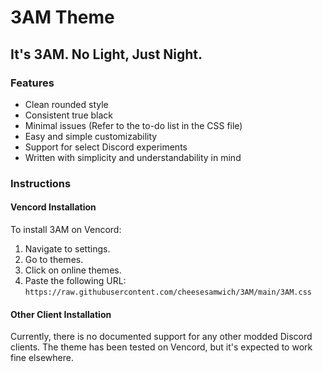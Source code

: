 # 3AM Theme
## It's 3AM. No Light, Just Night.

### Features

- Clean rounded style
- Consistent true black
- Minimal issues (Refer to the to-do list in the CSS file)
- Easy and simple customizability
- Support for select Discord experiments
- Written with simplicity and understandability in mind

### Instructions

#### Vencord Installation

To install 3AM on Vencord:
1. Navigate to settings.
2. Go to themes.
3. Click on online themes.
4. Paste the following URL: `https://raw.githubusercontent.com/cheesesamwich/3AM/main/3AM.css`


#### Other Client Installation

Currently, there is no documented support for any other modded Discord clients. The theme has been tested on Vencord, but it's expected to work fine elsewhere.

